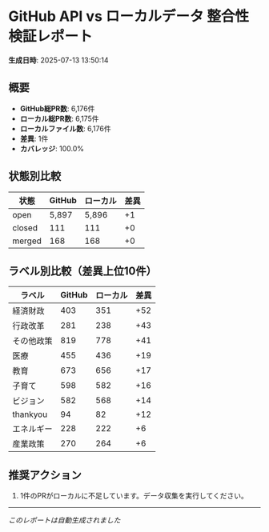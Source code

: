 # GitHub API vs ローカルデータ 整合性検証レポート

**生成日時**: 2025-07-13 13:50:14

## 概要

- **GitHub総PR数**: 6,176件
- **ローカル総PR数**: 6,175件
- **ローカルファイル数**: 6,176件
- **差異**: 1件
- **カバレッジ**: 100.0%

## 状態別比較

| 状態 | GitHub | ローカル | 差異 |
|------|--------|----------|------|
| open | 5,897 | 5,896 | +1 |
| closed | 111 | 111 | +0 |
| merged | 168 | 168 | +0 |

## ラベル別比較（差異上位10件）

| ラベル | GitHub | ローカル | 差異 |
|--------|--------|----------|------|
| 経済財政 | 403 | 351 | +52 |
| 行政改革 | 281 | 238 | +43 |
| その他政策 | 819 | 778 | +41 |
| 医療 | 455 | 436 | +19 |
| 教育 | 673 | 656 | +17 |
| 子育て | 598 | 582 | +16 |
| ビジョン | 582 | 568 | +14 |
| thankyou | 94 | 82 | +12 |
| エネルギー | 228 | 222 | +6 |
| 産業政策 | 270 | 264 | +6 |

## 推奨アクション

1. 1件のPRがローカルに不足しています。データ収集を実行してください。

---
*このレポートは自動生成されました*
